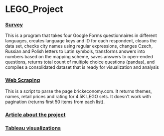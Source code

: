 # LEGO_Project

### [Survey](https://github.com/language-shprt/LEGO_Project/tree/main/QUESTIONNAIRE)

This is a program that takes four Google Forms questionnaires in different languages, creates language keys and ID for each respondent, cleans the data set, checks city names using regular expressions, changes Czech, Russian and Polish letters to Latin symbols, transforms answers into numbers based on the mapping scheme, saves answers to open-ended questions, returns total count of multiple choice questions (pandas), and compiles a consolidated dataset that is ready for visualization and analysis

### [Web Scraping](https://github.com/language-shprt/LEGO_Project/tree/main/SCRAPING)

This is a script to parse the page brickeconomy.com. It returns themes, names, retail prices and rating for 4.5K LEGO sets. It doesn't work with pagination (returns first 50 items from each list).

### [Article about the project](XX)

### [Tableau visualizations](XX)
